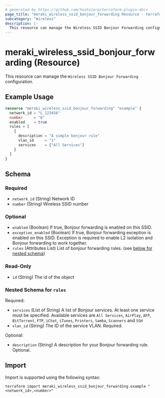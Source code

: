```yaml
---
# generated by https://github.com/hashicorp/terraform-plugin-docs
page_title: "meraki_wireless_ssid_bonjour_forwarding Resource - terraform-provider-meraki"
subcategory: "Wireless"
description: |-
  This resource can manage the Wireless SSID Bonjour Forwarding configuration.
---
```


# meraki_wireless_ssid_bonjour_forwarding (Resource)

This resource can manage the `Wireless SSID Bonjour Forwarding` configuration.

## Example Usage

```terraform
resource "meraki_wireless_ssid_bonjour_forwarding" "example" {
  network_id = "L_123456"
  number     = "0"
  enabled    = true
  rules = [
    {
      description = "A simple bonjour rule"
      vlan_id     = "1"
      services    = ["All Services"]
    }
  ]
}
```

<!-- schema generated by tfplugindocs -->
## Schema

### Required

- `network_id` (String) Network ID
- `number` (String) Wireless SSID number

### Optional

- `enabled` (Boolean) If true, Bonjour forwarding is enabled on this SSID.
- `exception_enabled` (Boolean) If true, Bonjour forwarding exception is enabled on this SSID. Exception is required to enable L2 isolation and Bonjour forwarding to work together.
- `rules` (Attributes List) List of bonjour forwarding rules. (see [below for nested schema](#nestedatt--rules))

### Read-Only

- `id` (String) The id of the object

<a id="nestedatt--rules"></a>
### Nested Schema for `rules`

Required:

- `services` (List of String) A list of Bonjour services. At least one service must be specified. Available services are `All Services`, `AirPlay`, `AFP`, `BitTorrent`, `FTP`, `iChat`, `iTunes`, `Printers`, `Samba`, `Scanners` and `SSH`
- `vlan_id` (String) The ID of the service VLAN. Required.

Optional:

- `description` (String) A description for your Bonjour forwarding rule. Optional.

## Import

Import is supported using the following syntax:

```shell
terraform import meraki_wireless_ssid_bonjour_forwarding.example "<network_id>,<number>"
```
